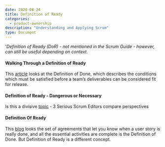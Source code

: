 ```yaml
---
date: 2020-08-24
title: Definition of Ready
categories:
  - product-ownership
description: "Understanding and Applying Scrum"
type: Document
---
```

'_Definition of Ready (DoR) - not mentioned in the Scrum Guide - however, can still be useful depending on context_.

#### Walking Through a Definition of Ready
This [article](https://www.scrum.org/resources/blog/walking-through-definition-ready) looks at the Definition of Done, which describes the conditions which must be satisfied before a team’s deliverables can be considered fit for release.

#### Definition of Ready - Dangerous or Necessary
Is this a divisive [topic](https://medium.com/serious-scrum/definition-of-ready-dangerous-or-necessary-891e586efd0d) - 3 Serious Scrum Editors compare perspectives

#### Definition Of Ready
This [blog](https://www.knowledgehut.com/tutorials/scrum-tutorial/definition-of-ready) looks the set of agreements that let you know when a user story is really done, and all the essential activities are complete is the Definition of Done. But Definition of Ready is a different concept.

